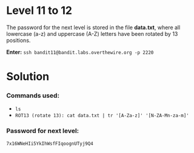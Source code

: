 # Level 11 to 12
The password for the next level is stored in the file **data.txt**, where all lowercase (a-z) and uppercase (A-Z) letters have been rotated by 13 positions.

**Enter:** `ssh bandit11@bandit.labs.overthewire.org -p 2220`

# Solution

### Commands used:

- `ls`
- `ROT13 (rotate 13): cat data.txt | tr '[A-Za-z]' '[N-ZA-Mn-za-m]'`


### Password for next level:
```
7x16WNeHIi5YkIhWsfFIqoognUTyj9Q4
```

